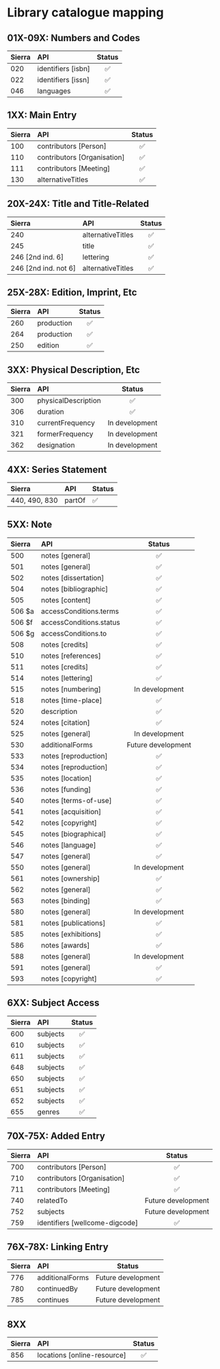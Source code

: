 # Library catalogue mapping

## 01X-09X: Numbers and Codes

| Sierra | API                | Status |
|:-------|:-------------------|:------:|
| 020    | identifiers [isbn] | ✅ |
| 022    | identifiers [issn] | ✅ |
| 046    | languages          | ✅ |

## 1XX: Main Entry

| Sierra | API                         | Status |
|:-------|:----------------------------|:------:|
| 100    | contributors [Person]       | ✅ |
| 110    | contributors [Organisation] | ✅ |
| 111    | contributors [Meeting]      | ✅ |
| 130    | alternativeTitles           | ✅ |

## 20X-24X: Title and Title-Related

| Sierra | API                             | Status |
|:-------|:--------------------------------|:------:|
| 240                  | alternativeTitles | ✅ |
| 245                  | title             | ✅ |
| 246 [2nd ind. 6]     | lettering         | ✅ |
| 246 [2nd ind. not 6] | alternativeTitles | ✅ |

## 25X-28X: Edition, Imprint, Etc

| Sierra | API        | Status |
|:-------|:-----------|:------:|
| 260    | production | ✅ |
| 264    | production | ✅ |
| 250    | edition    | ✅ |

## 3XX: Physical Description, Etc

| Sierra | API                 | Status |
|:-------|:--------------------|:------:|
| 300    | physicalDescription | ✅ |
| 306    | duration            | ✅ |
| 310    | currentFrequency    | In development |
| 321    | formerFrequency     | In development |
| 362    | designation         | In development |

## 4XX: Series Statement

| Sierra        | API    | Status |
|:--------------|:-------|:-------|
| 440, 490, 830 | partOf | ✅ |

## 5XX: Note

| Sierra | API                     | Status |
|:-------|:------------------------|:------:|
| 500    | notes [general]         | ✅ |
| 501    | notes [general]         | ✅ |
| 502    | notes [dissertation]    | ✅ |
| 504    | notes [bibliographic]   | ✅ |
| 505    | notes [content]         | ✅ |
| 506 $a | accessConditions.terms  | ✅ |
| 506 $f | accessConditions.status | ✅ |
| 506 $g | accessConditions.to     | ✅ |
| 508    | notes [credits]         | ✅ |
| 510    | notes [references]      | ✅ |
| 511    | notes [credits]         | ✅ |
| 514    | notes [lettering]       | ✅ |
| 515    | notes [numbering]       | In development |
| 518    | notes [time-place]      | ✅ |
| 520    | description             | ✅ |
| 524    | notes [citation]        | ✅ |
| 525    | notes [general]         | In development |
| 530    | additionalForms         | Future development |
| 533    | notes [reproduction]    | ✅ |
| 534    | notes [reproduction]    | ✅ |
| 535    | notes [location]        | ✅ |
| 536    | notes [funding]         | ✅ |
| 540    | notes [terms-of-use]    | ✅ |
| 541    | notes [acquisition]     | ✅ |
| 542    | notes [copyright]       | ✅ |
| 545    | notes [biographical]    | ✅ |
| 546    | notes [language]        | ✅ |
| 547    | notes [general]         | ✅ |
| 550    | notes [general]         | In development |
| 561    | notes [ownership]       | ✅ |
| 562    | notes [general]         | ✅ |
| 563    | notes [binding]         | ✅ |
| 580    | notes [general]         | In development |
| 581    | notes [publications]    | ✅ |
| 585    | notes [exhibitions]     | ✅ |
| 586    | notes [awards]          | ✅ |
| 588    | notes [general]         | In development |
| 591    | notes [general]         | ✅ |
| 593    | notes [copyright]       | ✅ |

## 6XX: Subject Access

| Sierra | API      | Status |
|:-------|:---------|:------:|
| 600    | subjects | ✅ |
| 610    | subjects | ✅ |
| 611    | subjects | ✅ |
| 648    | subjects | ✅ |
| 650    | subjects | ✅ |
| 651    | subjects | ✅ |
| 652    | subjects | ✅ |
| 655    | genres   | ✅ |

## 70X-75X: Added Entry

| Sierra | API                            | Status |
|:-------|:-------------------------------|:------:|
| 700    | contributors [Person]          | ✅ |
| 710    | contributors [Organisation]    | ✅ |
| 711    | contributors [Meeting]         | ✅ |
| 740    | relatedTo                      | Future development |
| 752    | subjects                       | Future development |
| 759    | identifiers [wellcome-digcode] | ✅ |

## 76X-78X: Linking Entry

| Sierra | API             | Status |
|:-------|:----------------|:------:|
| 776    | additionalForms | Future development |
| 780    | continuedBy     | Future development |
| 785    | continues       | Future development |

## 8XX

| Sierra | API   | Status |
|:-------|:------|:------:|
| 856    | locations [online-resource] | ✅     |
